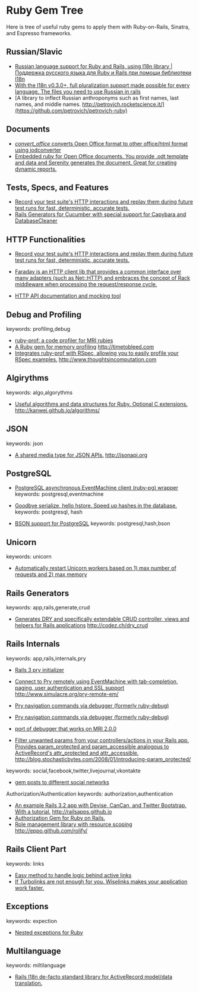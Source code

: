Ruby Gem Tree
================

Here is tree of useful ruby gems to apply them with Ruby-on-Rails, Sinatra, and Espresso frameworks.

Russian/Slavic
--------------

* [Russian language support for Ruby and Rails, using I18n library | Поддержка русского языка для Ruby и Rails при помощи библиотеки I18n](https://github.com/yaroslav/russian)
* [With the I18n v0.3.0+, full pluralization support made possible for every language. The files you need to use Russian in rails](https://github.com/dima4p/no_russian_gem)
* [A library to inflect Russian anthroponyms such as first names, last names, and middle names. http://petrovich.rocketscience.it/](https://github.com/petrovich/petrovich-ruby)

Documents
---------

* [*convert_office* converts Open Office format to other office/html format using jodconverter](https://github.com/amardaxini/convert_office)
* [Embedded ruby for Open Office documents. You provide .odt template and data and Serenity generates the document. Great for creating dynamic reports.](https://github.com/kremso/serenity)

Tests, Specs, and Features
--------------------------

* [Record your test suite's HTTP interactions and replay them during future test runs for fast, deterministic, accurate tests.](https://github.com/vcr/vcr)
* [Rails Generators for Cucumber with special support for Capybara and DatabaseCleaner](https://github.com/cucumber/cucumber-rails)

HTTP Functionalities
--------------------

* [Record your test suite's HTTP interactions and replay them during future test runs for fast, deterministic, accurate tests.](https://github.com/vcr/vcr)
* [Faraday is an HTTP client lib that provides a common interface over many adapters (such as Net::HTTP) and embraces the concept of Rack middleware when processing the request/response cycle.](https://github.com/lostisland/faraday)

* [HTTP API documentation and mocking tool](https://github.com/7even/apidoc)

Debug and Profiling
-------------------
keywords: profiling,debug

* [ruby-prof: a code profiler for MRI rubies](https://github.com/ruby-prof/ruby-prof)
* [A Ruby gem for memory profiling](https://github.com/ice799/memprof) http://timetobleed.com
* [Integrates ruby-prof with RSpec, allowing you to easily profile your RSpec examples.](https://github.com/sinisterchipmunk/rspec-prof) http://www.thoughtsincomputation.com

Algirythms
----------
keywords: algo,algorythms

* [Useful algorithms and data structures for Ruby. Optional C extensions.](https://github.com/kanwei/algorithms) http://kanwei.github.io/algorithms/

JSON
----
keywords: json

* [A shared media type for JSON APIs.](https://github.com/json-api/json-api) http://jsonapi.org

PostgreSQL
----------

* [PostgreSQL asynchronous EventMachine client (ruby-pg) wrapper](https://github.com/royaltm/ruby-em-pg-client)
  keywords: postgresql,eventmachine

* [Goodbye serialize, hello hstore. Speed up hashes in the database.](https://github.com/diogob/activerecord-postgres-hstore)
  keywords: postgresql, hash

* [BSON support for PostgreSQL](https://github.com/maciekgajewski/postgresbson)
  keywords: postgresql,hash,bson


Unicorn
-------
keywords: unicorn

* [Automatically restart Unicorn workers based on 1) max number of requests and 2) max memory](https://github.com/kzk/unicorn-worker-killer)


Rails Generators
----------------
keywords: app,rails,generate,crud

* [Generates DRY and specifically extendable CRUD controller, views and helpers for Rails applications](https://github.com/codez/dry_crud) http://codez.ch/dry_crud


Rails Internals
---------------
keywords: app,rails,internals,pry

* [Rails 3 pry initializer](https://github.com/rweng/pry-rails)
* [Connect to Pry remotely using EventMachine with tab-completion, paging, user authentication and SSL support](https://github.com/simulacre/pry-remote-em) http://www.simulacre.org/pry-remote-em/
* [Pry navigation commands via debugger (formerly ruby-debug)](https://github.com/nixme/pry-debugger)
* [Pry navigation commands via debugger (formerly ruby-debug)](https://github.com/nixme/pry-debugger)
* [port of debugger that works on MRI 2.0.0](https://github.com/ko1/debugger2)


* [Filter unwanted params from your controllers/actions in your Rails app. Provides param_protected and param_accessible analogous to ActiveRecord's attr_protected and attr_accessible.](https://github.com/cjbottaro/param_protected) http://blog.stochasticbytes.com/2008/01/introducing-param_protected/


keywords: social,facebook,twitter,livejournal,vkontakte
* [gem posts to different social networks](https://github.com/HeeL/social_poster)

Authorization/Authentication
keywords: authorization,authentication

* [An example Rails 3.2 app with Devise, CanCan, and Twitter Bootstrap. With a tutorial.](https://github.com/RailsApps/rails3-bootstrap-devise-cancan) http://railsapps.github.io
* [Authorization Gem for Ruby on Rails.](https://github.com/ryanb/cancan)
* [Role management library with resource scoping](https://github.com/EppO/rolify) http://eppo.github.com/rolify/

Rails Client Part
-----------------
keywords: links

* [Easy method to handle logic behind active links](https://github.com/comfy/active_link_to)
* [If Turbolinks are not enough for you. Wiselinks makes your application work faster.](https://github.com/igor-alexandrov/wiselinks)

Exceptions
----------
keywords: expection

* [Nested exceptions for Ruby](https://github.com/skorks/nesty)

Multilanguage
-------------
keywords: miltilanguage

* [Rails I18n de-facto standard library for ActiveRecord model/data translation.](https://github.com/globalize/globalize)

